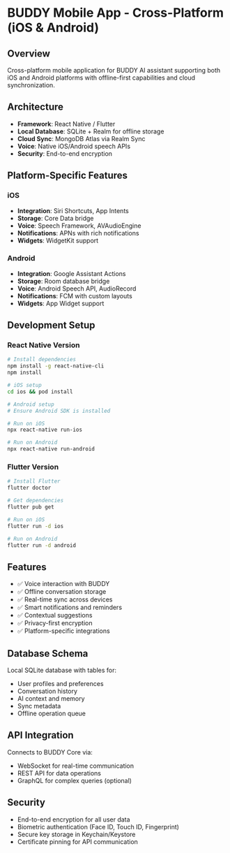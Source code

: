 # BUDDY Mobile App - Cross-Platform (iOS & Android)

## Overview
Cross-platform mobile application for BUDDY AI assistant supporting both iOS and Android platforms with offline-first capabilities and cloud synchronization.

## Architecture
- **Framework**: React Native / Flutter
- **Local Database**: SQLite + Realm for offline storage
- **Cloud Sync**: MongoDB Atlas via Realm Sync
- **Voice**: Native iOS/Android speech APIs
- **Security**: End-to-end encryption

## Platform-Specific Features

### iOS
- **Integration**: Siri Shortcuts, App Intents
- **Storage**: Core Data bridge
- **Voice**: Speech Framework, AVAudioEngine
- **Notifications**: APNs with rich notifications
- **Widgets**: WidgetKit support

### Android
- **Integration**: Google Assistant Actions
- **Storage**: Room database bridge
- **Voice**: Android Speech API, AudioRecord
- **Notifications**: FCM with custom layouts
- **Widgets**: App Widget support

## Development Setup

### React Native Version
```bash
# Install dependencies
npm install -g react-native-cli
npm install

# iOS setup
cd ios && pod install

# Android setup
# Ensure Android SDK is installed

# Run on iOS
npx react-native run-ios

# Run on Android
npx react-native run-android
```

### Flutter Version
```bash
# Install Flutter
flutter doctor

# Get dependencies
flutter pub get

# Run on iOS
flutter run -d ios

# Run on Android
flutter run -d android
```

## Features
- ✅ Voice interaction with BUDDY
- ✅ Offline conversation storage
- ✅ Real-time sync across devices
- ✅ Smart notifications and reminders
- ✅ Contextual suggestions
- ✅ Privacy-first encryption
- ✅ Platform-specific integrations

## Database Schema
Local SQLite database with tables for:
- User profiles and preferences
- Conversation history
- AI context and memory
- Sync metadata
- Offline operation queue

## API Integration
Connects to BUDDY Core via:
- WebSocket for real-time communication
- REST API for data operations
- GraphQL for complex queries (optional)

## Security
- End-to-end encryption for all user data
- Biometric authentication (Face ID, Touch ID, Fingerprint)
- Secure key storage in Keychain/Keystore
- Certificate pinning for API communication
